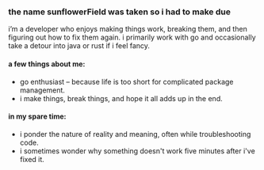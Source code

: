 ### the name sunflowerField was taken so i had to make due

i’m a developer who enjoys making things work, breaking them, and then figuring out how to fix them again. i primarily work with go and occasionally take a detour into java or rust if i feel fancy.

#### a few things about me:
- go enthusiast – because life is too short for complicated package management.
- i make things, break things, and hope it all adds up in the end.

#### in my spare time:
- i ponder the nature of reality and meaning, often while troubleshooting code.
- i sometimes wonder why something doesn't work five minutes after i've fixed it.

